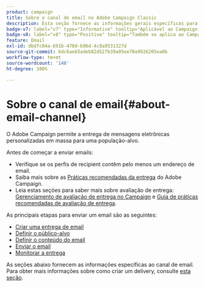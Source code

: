 ```yaml
---
product: campaign
title: Sobre o canal de email no Adobe Campaign Classic
description: Esta seção fornece as informações gerais específicas para o canal de email no Adobe Campaign
badge-v7: label="v7" type="Informative" tooltip="Aplicável ao Campaign Classic v7"
badge-v8: label="v8" type="Positive" tooltip="Também se aplica ao Campaign v8"
feature: Email
exl-id: dbdfc04a-691b-470d-b96d-4c8a9531327d
source-git-commit: 6dc6aeb5adeb82d527b39a05ee70a9926205ea0b
workflow-type: tm+mt
source-wordcount: '148'
ht-degree: 100%

---
```


# Sobre o canal de email{#about-email-channel}



O Adobe Campaign permite a entrega de mensagens eletrônicas personalizadas em massa para uma população-alvo.

Antes de começar a enviar emails:

* Verifique se os perfis de recipient contêm pelo menos um endereço de email.
* Saiba mais sobre as [Práticas recomendadas da entrega](delivery-best-practices.md) do Adobe Campaign.
* Leia estas seções para saber mais sobre avaliação de entrega: [Gerenciamento de avaliação de entrega no Campaign](about-deliverability.md) e [Guia de práticas recomendadas de avaliação de entrega](https://experienceleague.adobe.com/docs/deliverability-learn/deliverability-best-practice-guide/introduction.html?lang=pt-BR).

As principais etapas para enviar um email são as seguintes:

* [Criar uma entrega de email](creating-an-email-delivery.md)
* [Definir o público-alvo](steps-defining-the-target-population.md)
* [Definir o conteúdo do email](defining-the-email-content.md)
* [Enviar o email](sending-messages.md)
* [Monitorar a entrega](about-delivery-monitoring.md)

As seções abaixo fornecem as informações específicas ao canal de email. Para obter mais informações sobre como criar um delivery, consulte [esta seção](steps-about-delivery-creation-steps.md).
